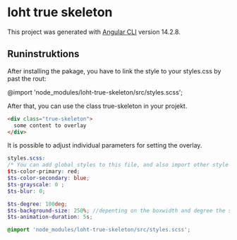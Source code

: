 # loht true skeleton
This project was generated with [Angular CLI](https://github.com/angular/angular-cli) version 14.2.8.

## Runinstruktions
After installing the pakage, you have to link the style to your styles.css by past the rout:

@import 'node_modules/loht-true-skeleton/src/styles.scss';

After that, you can use the class true-skeleton in your projekt.

```html
<div class="true-skeleton">
  some content to overlay
</div>
```

It is possible to adjust individual parameters for setting the overlay.

```scss
styles.scss:
/* You can add global styles to this file, and also import other style files */
$ts-color-primary: red;
$ts-color-secondary: blue;
$ts-grayscale: 0 ;
$ts-blur: 0;

$ts-degree: 100deg;
$ts-background-size: 250%; //depenting on the boxwidth and degree the size must be stretched
$ts-animation-duration: 5s;

@import 'node_modules/loht-true-skeleton/src/styles.scss';
